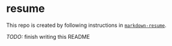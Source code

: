 # resume
This repo is created by following instructions in [`markdown-resume`](https://github.com/tengjuilin/markdown-resume).

*TODO:* finish writing this README